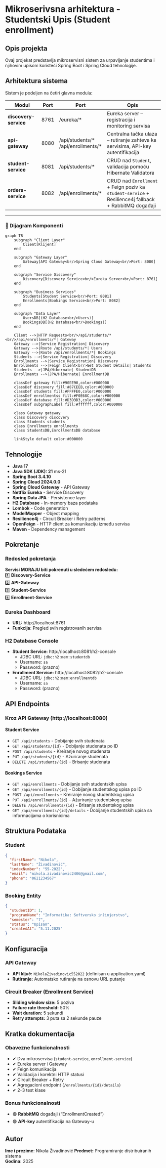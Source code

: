 # Mikroserivsna arhitektura - Studentski Upis (Student enrollment)

## Opis projekta
Ovaj projekat predstavlja mikroservisni sistem za urpavljanje studentima i njihovim upisom koristeći Spring Boot i Spring Cloud tehnologije.

## Arhitektura sistema
Sistem je podeljen na četiri glavna modula:

| Modul | Port | Port | Opis |
|-------|------|------|------|
| **discovery-service** | 8761 | /eureka/* | Eureka server – registracija i monitoring servisa |
| **api-gateway** | 8080 | /api/students/* <br> /api/enrollments/* | Centralna tačka ulaza – rutiranje zahteva ka servisima, API-key autentifikacija |
| **student-service** | 8081 | /api/students/* | CRUD nad `Student`, validacija pomoću Hibernate Validatora |
| **orders-service** | 8082 | /api/enrollments/* | CRUD nad `Enrollment` + Feign poziv ka `student-service` + Resilience4j fallback + RabbitMQ događaji |

---
### 🎨 Dijagram Komponenti

```mermaid
graph TB
    subgraph "Client Layer"
        Client[Klijent]
    end
    
    subgraph "Gateway Layer"
        Gateway[API Gateway<br/>Spring Cloud Gateway<br/>Port: 8080]
    end
    
    subgraph "Service Discovery"
        Discovery[Discovery Service<br/>Eureka Server<br/>Port: 8761]
    end
    
    subgraph "Business Services"
        Students[Student Service<br/>Port: 8081]
        Enrollments[Bookings Service<br/>Port: 8082]
    end
    
    subgraph "Data Layer"
        UsersDB[(H2 Database<br/>Users)]
        BookingsDB[(H2 Database<br/>Bookings)]
    end
    
    Client -->|HTTP Requests<br/>/api/students/*<br/>/api/enrollments/*| Gateway
    Gateway -->|Service Registration| Discovery
    Gateway -->|Route /api/students/*| Users
    Gateway -->|Route /api/enrollments/*| Bookings
    Students -->|Service Registration| Discovery
    Enrollments -->|Service Registration| Discovery
    Enrollments -->|Feign Client<br/>Get Student Details| Students
    Students -->|JPA/Hibernate| StudentDB
    Enrollments -->|JPA/Hibernate| EnrollmentDB
    
    classDef gateway fill:#90EE90,color:#000000
    classDef discovery fill:#87CEEB,color:#000000
    classDef students fill:#FFFFE0,color:#000000
    classDef enrollmentss fill:#F0E68C,color:#000000
    classDef database fill:#D3D3D3,color:#000000
    classDef subgraphLabel fill:#ffffff,color:#000000
    
    class Gateway gateway
    class Discovery discovery
    class Students students
    class Enrollments enrollments
    class StudentsDB,EnrollmentsDB database
    
    linkStyle default color:#000000
```
## Tehnologije

- **Java 17**
- **Java SDK (JDK): 21** ms-21
- **Spring Boot 3.4.10**
- **Spring Cloud 2024.0.0**
- **Spring Cloud Gateway** - API Gateway
- **Netflix Eureka** - Service Discovery
- **Spring Data JPA** - Persistence layer
- **H2 Database** - In-memory baza podataka
- **Lombok** - Code generation
- **ModelMapper** - Object mapping
- **Resilience4j** - Circuit Breaker i Retry patterns
- **OpenFeign** - HTTP client za komunikaciju između servisa
- **Maven** - Dependency management

## Pokretanje 
### Redosled pokretanja
**Servisi MORAJU biti pokrenuti u sledećem redosledu:**<br>
1️⃣ **Discovery-Service** <br>
2️⃣ **API-Gateway**<br>
3️⃣ **Student-Service**  <br>
4️⃣ **Enrollment-Service**<br>

### Eureka Dashboard
- **URL:** http://localhost:8761
- **Funkcija:** Pregled svih registrovanih servisa

### H2 Database Console
- **Student Service:** http://localhost:8081/h2-console
  - JDBC URL: `jdbc:h2:mem:studentdb`
  - Username: `sa`
  - Password: (prazno)
- **Enrollment Service:** http://localhost:8082/h2-console
  - JDBC URL: `jdbc:h2:mem:enrollmentdb`
  - Username: `sa`
  - Password: (prazno)

## API Endpoints

### Kroz API Gateway (http://localhost:8080)

#### Student Service
- `GET /api/students` - Dobijanje svih studenata
- `GET /api/students/{id}` - Dobijanje studenata po ID
- `POST /api/students` - Kreiranje novog studenata
- `PUT /api/students/{id}` - Ažuriranje studenata
- `DELETE /api/students/{id}` - Brisanje studenata

#### Bookings Service
- `GET /api/enrollments` - Dobijanje svih studentskih upisa
- `GET /api/enrollments/{id}` - Dobijanje studentskog upisa po ID
- `POST /api/enrollments` - Kreiranje novog studentskog upisa
- `PUT /api/enrollments/{id}` - Ažuriranje studentskog upisa
- `DELETE /api/enrollments/{id}` - Brisanje studentskog upisa
- `GET /api/enrollments/{id}/details` - Dobijanje studentskih upisa sa informacijama o korisnicima

## Struktura Podataka

### Student
```json
{
  "firstName": "Nikola",
  "lastName": "Živadinović",
  "indexNumber": "55-2022",
  "email": "nikola.zivadinovic2406@gmail.com",
  "phone": "0621234567"
}
```

### Booking Entity
```json
{
  "studentID": 1,
  "programName": "Informatika: Softversko inžinjerstvo",
  "semester": "7",
  "status": "Upisan",
  "createdAt": "5.11.2025"
}
```
## Konfiguracija

### API Gateway
- **API ključ:** `NikolaZivadinovic552022` (definisan u application.yaml)
- **Rutiranje:** Automatsko rutiranje na osnovu URL putanje

### Circuit Breaker (Enrollment Service)
- **Sliding window size:** 5 poziva
- **Failure rate threshold:** 50%
- **Wait duration:** 5 sekundi
- **Retry attempts:** 3 puta sa 2 sekunde pauze

## Kratka dokumentacija

### Obavezne funkcionalnosti
- ✔ Dva mikroservisa (`student-service`, `enrollment-service`)  
- ✔ Eureka server i Gateway  
- ✔ Feign komunikacija  
- ✔ Validacija i korektni HTTP statusi  
- ✔ Circuit Breaker + Retry  
- ✔ Agregacioni endpoint (`/enrollments/{id}/details`)  
- ✔ 2–3 test klase  

### Bonus funkcionalnosti
- 🟢 **RabbitMQ** događaji (“EnrollmentCreated”)  
- 🟢 **API-key** autentifikacija na Gateway-u 

## Autor
**Ime i prezime:** Nikola Živadinović
**Predmet:** Programiranje distribuiranih sistema  
**Godina:** 2025 